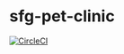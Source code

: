 # sfg-pet-clinic
[![CircleCI](https://circleci.com/gh/surendra5/sfg-pet-clinic.svg?style=svg)](https://circleci.com/gh/surendra5/sfg-pet-clinic)
